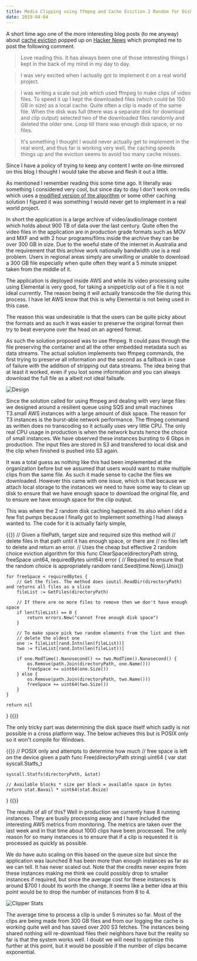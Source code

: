 ```yaml
---
title: Media Clipping using ffmpeg and Cache Eviction 2 Random for Disk Caching at Scale
date: 2019-04-04
---
```


A short time ago one of the more interesting blog posts (to me anyway) about [cache eviction](http://danluu.com/2choices-eviction/) popped up on [Hacker News](https://news.ycombinator.com/item?id=19188642) which prompted me to post the following comment.

> Love reading this. It has always been one of those interesting things I kept in the back of my mind in my day to day.

> I was very excited when I actually got to implement it on a real world project.

> I was writing a scale out job which used ffmpeg to make clips of video files. To speed it up I kept the downloaded files (which could be 150 GB in size) as a local cache. Quite often a clip is made of the same file. When the disk was full (there was a separate disk for download and clip output) selected two of the downloaded files randomly and deleted the older one. Loop till there was enough disk space, or no files.

> It's something I thought I would never actually get to implement in the real word, and thus far is working very well, the caching speeds things up and the eviction seems to avoid too many cache misses. 

Since I have a policy of trying to keep any content I write on-line mirrored on this blog I thought I would take the above and flesh it out a little.

As mentioned I remember reading this some time ago. It literally was something I considered very cool, but since day to day I don't work on redis which uses a [modified version of the algorithm](https://redis.io/topics/lru-cache#approximated-lru-algorithm) or some other caching solution I figured it was something I would never get to implement in a real world project.

In short the application is a large archive of video/audio/image content which holds about 900 TB of data over the last century. Quite often the video files in the application are in production grade formats such as MOV and MXF and with 2 hour programs/films inside the archive they can be over 300 GB in size. Due to the woeful state of the internet in Australia and the requirement that this archive work nationally bandwidth use is a real problem. Users in regional areas simply are unwilling or unable to download a 300 GB file especially when quite often they want a 5 minute snippet taken from the middle of it.

The application is deployed inside AWS and while its video processing suite using Elemental is very good, for taking a snippet/clip out of a file it is not ideal currently. The reason being it will actually transcode the file during this process. I have let AWS know that this is why Elemental is not being used in this case.

The reason this was undesirable is that the users can be quite picky about the formats and as such it was easier to preserve the original format then try to beat everyone over the head on an agreed format.

As such the solution proposed was to use ffmpeg. It could pass through the file preserving the container and all the other embedded metadata such as data streams. The actual solution implements two ffmpeg commands, the first trying to preserve all information and the second as a fallback in case of failure with the addition of stripping out data streams. The idea being that at least it worked, even if you lost some information and you can always download the full file as a albeit not ideal failsafe.

![Design](/static/media-clipping-using-ffmpeg-with-cache-eviction-2-random-for-disk-caching-at-scale/architecture.png#center)

Since the solution called for using ffmpeg and dealing with very large files we designed around a resilient queue using SQS and small machines T3.small AWS instances with a large amount of disk space. The reason for T3 instances is the burst-able network performance. The ffmpeg command as written does no transcoding so it actually uses very little CPU. The only real CPU usage in production is when the network bursts hence the choice of small instances. We have observed these instances bursting to 6 Gbps in production. The input files are stored in S3 and transfered to local disk and the clip when finished is pushed into S3 again.

It was a total guess as nothing like this had been implemented at the organization before but we assumed that users would want to make multiple clips from the same file. As such it made sense to cache the files we downloaded. However this came with one issue, which is that because we attach local storage to the instances we need to have some way to clean up disk to ensure that we have enough space to download the original file, and to ensure we have enough space for the clip output.

This was where the 2 random disk caching happened. Its also when I did a few fist pumps because I finally got to implement something I had always wanted to. The code for it is actually fairly simple,

{{<highlight go>}}
// Given a filePath, target size and required size this method will
// delete files in that path until it has enough space, or there are
// no files left to delete and return an error.
// Uses the cheap but effective 2 random choice eviction algorithm for this
func ClearSpace(directoryPath string, freeSpace uint64, requiredBytes uint64) error {
	// Required to ensure that the random choice is appropriately random
	rand.Seed(time.Now().Unix())

	for freeSpace < requiredBytes {
		// Get the files. The method does ioutil.ReadDir(directoryPath) and returns all files as a slice
		fileList := GetFiles(directoryPath)

		// If there are no more files to remove then we don't have enough space
		if len(fileList) == 0 {
			return errors.New("cannot free enough disk space")
		}

		// To make space pick two random elements from the list and then
		// delete the oldest one
		one := fileList[rand.Intn(len(fileList))]
		two := fileList[rand.Intn(len(fileList))]

		if one.ModTime().Nanosecond() <= two.ModTime().Nanosecond() {
			os.Remove(path.Join(directoryPath, one.Name()))
			freeSpace += uint64(one.Size())
		} else {
			os.Remove(path.Join(directoryPath, two.Name()))
			freeSpace += uint64(two.Size())
		}
	}

	return nil
}
{{</highlight>}}

The only tricky part was determining the disk space itself which sadly is not possible in a cross platform way. The below achieves this but is POSIX only so it won't compile for Windows.

{{<highlight go>}}
// POSIX only and attempts to determine how much
// free space is left on the device given a path
func Free(directoryPath string) uint64 {
	var stat syscall.Statfs_t

	syscall.Statfs(directoryPath, &stat)

	// Available blocks * size per block = available space in bytes
	return stat.Bavail * uint64(stat.Bsize)
}
{{</highlight>}}

The results of all of this? Well in production we currently have 8 running instances. They are busily processing away and I have included the interesting AWS metrics from monitoring. The metrics are taken over the last week and in that time about 1000 clips have been processed. The only reason for so many instances is to ensure that if a clip is requested it is processed as quickly as possible.

We do have auto scaling on this based on the queue size but since the application was launched 8 has been more than enough instances as far as we can tell. It has never scaled out. Note that the credits never expire from these instances making me think we could possibly drop to smaller instances if required, but since the average cost for these instances is around $700 I doubt its worth the change. It seems like a better idea at this point would be to drop the number of instances from 8 to 4.

![Clipper Stats](/static/media-clipping-using-ffmpeg-with-cache-eviction-2-random-for-disk-caching-at-scale/clipper-stats.png#center)

The average time to process a clip is under 5 minutes so far. Most of the clips are being made from 300 GB files and from our logging the cache is working quite well and has saved over 200 S3 fetches. The instances being shared nothing will re-download files their neighbors have but the reality so far is that the system works well. I doubt we will need to optimize this further at this point, but it would be possible if the number of clips became exponential.
